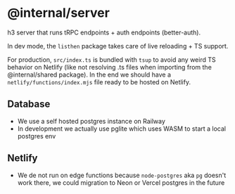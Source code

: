 # @internal/server

h3 server that runs tRPC endpoints + auth endpoints (better-auth).

In dev mode, the `listhen` package takes care of live reloading + TS support.

For production, `src/index.ts` is bundled with `tsup` to avoid any weird TS behavior on Netlify (like not resolving .ts files when importing from the @internal/shared package). In the end we should have a `netlify/functions/index.mjs` file ready to be hosted on Netlify.

## Database

- We use a self hosted postgres instance on Railway
- In development we actually use pglite which uses WASM to start a local postgres env

## Netlify

- We de not run on edge functions because `node-postgres` aka `pg` doesn't work there, we could migration to Neon or Vercel postgres in the future
